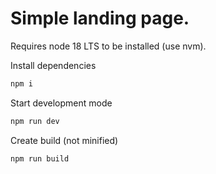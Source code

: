 # Simple landing page.

Requires node 18 LTS to be installed (use nvm).

Install dependencies 
```bash
npm i
```

Start development mode
```bash
npm run dev
```

Create build (not minified)
```bash
npm run build
```
